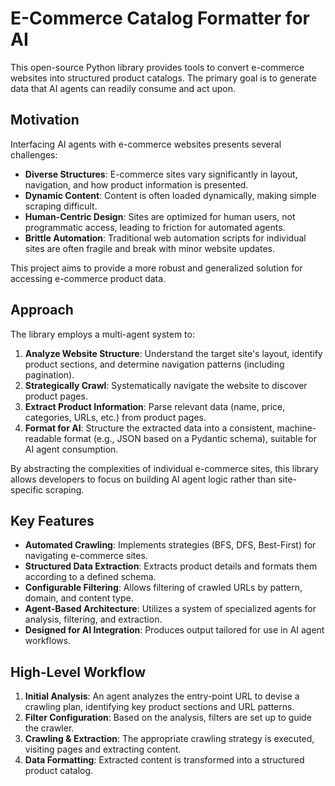 # E-Commerce Catalog Formatter for AI

This open-source Python library provides tools to convert e-commerce websites into structured product catalogs. The primary goal is to generate data that AI agents can readily consume and act upon.

## Motivation

Interfacing AI agents with e-commerce websites presents several challenges:
*   **Diverse Structures**: E-commerce sites vary significantly in layout, navigation, and how product information is presented.
*   **Dynamic Content**: Content is often loaded dynamically, making simple scraping difficult.
*   **Human-Centric Design**: Sites are optimized for human users, not programmatic access, leading to friction for automated agents.
*   **Brittle Automation**: Traditional web automation scripts for individual sites are often fragile and break with minor website updates.

This project aims to provide a more robust and generalized solution for accessing e-commerce product data.

## Approach

The library employs a multi-agent system to:
1.  **Analyze Website Structure**: Understand the target site's layout, identify product sections, and determine navigation patterns (including pagination).
2.  **Strategically Crawl**: Systematically navigate the website to discover product pages.
3.  **Extract Product Information**: Parse relevant data (name, price, categories, URLs, etc.) from product pages.
4.  **Format for AI**: Structure the extracted data into a consistent, machine-readable format (e.g., JSON based on a Pydantic schema), suitable for AI agent consumption.

By abstracting the complexities of individual e-commerce sites, this library allows developers to focus on building AI agent logic rather than site-specific scraping.

## Key Features

*   **Automated Crawling**: Implements strategies (BFS, DFS, Best-First) for navigating e-commerce sites.
*   **Structured Data Extraction**: Extracts product details and formats them according to a defined schema.
*   **Configurable Filtering**: Allows filtering of crawled URLs by pattern, domain, and content type.
*   **Agent-Based Architecture**: Utilizes a system of specialized agents for analysis, filtering, and extraction.
*   **Designed for AI Integration**: Produces output tailored for use in AI agent workflows.

## High-Level Workflow

1.  **Initial Analysis**: An agent analyzes the entry-point URL to devise a crawling plan, identifying key product sections and URL patterns.
2.  **Filter Configuration**: Based on the analysis, filters are set up to guide the crawler.
3.  **Crawling & Extraction**: The appropriate crawling strategy is executed, visiting pages and extracting content.
4.  **Data Formatting**: Extracted content is transformed into a structured product catalog.

